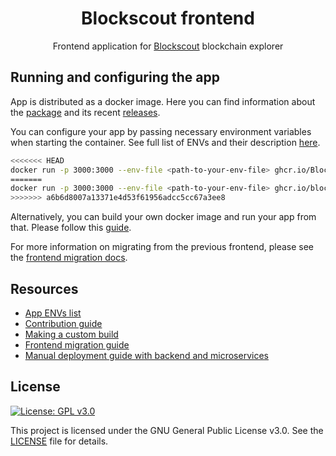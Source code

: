 <h1 align="center">Blockscout frontend</h1>

<p align="center">
    <span>Frontend application for </span>
    <a href="https://github.com/blockscout836/blockscout/blob/master/README.md">Blockscout</a>
    <span> blockchain explorer</span>
</p>

## Running and configuring the app

App is distributed as a docker image. Here you can find information about the [package](https://github.com/blockscout836/frontend/pkgs/container/frontend) and its recent [releases](https://github.com/blockscout836/frontend/releases).

You can configure your app by passing necessary environment variables when starting the container. See full list of ENVs and their description [here](./docs/ENVS.md).

```sh
<<<<<<< HEAD
docker run -p 3000:3000 --env-file <path-to-your-env-file> ghcr.io/Blockscout836/frontend:latest
=======
docker run -p 3000:3000 --env-file <path-to-your-env-file> ghcr.io/blockscout836/frontend:latest
>>>>>>> a6b6d8007a13371e4d53f61956adcc5cc67a3ee8
```

Alternatively, you can build your own docker image and run your app from that. Please follow this [guide](./docs/CUSTOM_BUILD.md).

For more information on migrating from the previous frontend, please see the [frontend migration docs](https://docs.blockscout.com/for-developers/frontend-migration).

## Resources

- [App ENVs list](./docs/ENVS.md)
- [Contribution guide](./docs/CONTRIBUTING.md)
- [Making a custom build](./docs/CUSTOM_BUILD.md)
- [Frontend migration guide](https://docs.blockscout.com/for-developers/frontend-migration)
- [Manual deployment guide with backend and microservices](https://docs.blockscout.com/for-developers/deployment/manual-deployment-guide)

## License

[![License: GPL v3.0](https://img.shields.io/badge/License-GPL%20v3-blue.svg)](https://www.gnu.org/licenses/gpl-3.0)

This project is licensed under the GNU General Public License v3.0. See the [LICENSE](LICENSE) file for details.
